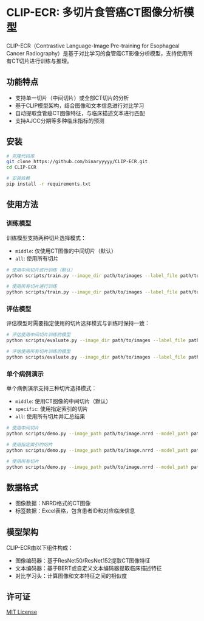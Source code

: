 # CLIP-ECR: 多切片食管癌CT图像分析模型

CLIP-ECR（Contrastive Language-Image Pre-training for Esophageal Cancer Radiography）是基于对比学习的食管癌CT影像分析模型，支持使用所有CT切片进行训练与推理。

## 功能特点

- 支持单一切片（中间切片）或全部CT切片的分析
- 基于CLIP模型架构，结合图像和文本信息进行对比学习
- 自动提取食管癌CT图像特征，与临床描述文本进行匹配
- 支持AJCC分期等多种临床指标的预测

## 安装

```bash
# 克隆代码库
git clone https://github.com/binaryyyyy/CLIP-ECR.git
cd CLIP-ECR

# 安装依赖
pip install -r requirements.txt
```

## 使用方法

### 训练模型

训练模型支持两种切片选择模式：
- `middle`: 仅使用CT图像的中间切片（默认）
- `all`: 使用所有切片

```bash
# 使用中间切片进行训练（默认）
python scripts/train.py --image_dir path/to/images --label_file path/to/labels.xlsx

# 使用所有切片进行训练
python scripts/train.py --image_dir path/to/images --label_file path/to/labels.xlsx --slice_selection all
```

### 评估模型

评估模型时需要指定使用的切片选择模式与训练时保持一致：

```bash
# 评估使用中间切片训练的模型
python scripts/evaluate.py --image_dir path/to/images --label_file path/to/labels.xlsx --model_path path/to/checkpoint.pth

# 评估使用所有切片训练的模型
python scripts/evaluate.py --image_dir path/to/images --label_file path/to/labels.xlsx --model_path path/to/checkpoint.pth --slice_selection all
```

### 单个病例演示

单个病例演示支持三种切片选择模式：
- `middle`: 使用CT图像的中间切片（默认）
- `specific`: 使用指定索引的切片
- `all`: 使用所有切片并汇总结果

```bash
# 使用中间切片
python scripts/demo.py --image_path path/to/image.nrrd --model_path path/to/checkpoint.pth

# 使用指定索引的切片
python scripts/demo.py --image_path path/to/image.nrrd --model_path path/to/checkpoint.pth --slice_selection specific --slice_idx 50

# 使用所有切片
python scripts/demo.py --image_path path/to/image.nrrd --model_path path/to/checkpoint.pth --slice_selection all
```

## 数据格式

- 图像数据：NRRD格式的CT图像
- 标签数据：Excel表格，包含患者ID和对应临床信息
  
## 模型架构

CLIP-ECR由以下组件构成：
- 图像编码器：基于ResNet50/ResNet152提取CT图像特征
- 文本编码器：基于BERT或自定义文本编码器提取临床描述特征
- 对比学习头：计算图像和文本特征之间的相似度

## 许可证

[MIT License](LICENSE)
